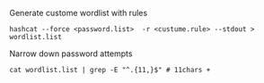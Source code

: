 Generate custome wordlist with rules
```shell
hashcat --force <password.list>  -r <custume.rule> --stdout > wordlist.list
```

Narrow down password attempts
```shell
cat wordlist.list | grep -E "^.{11,}$" # 11chars + 
```

